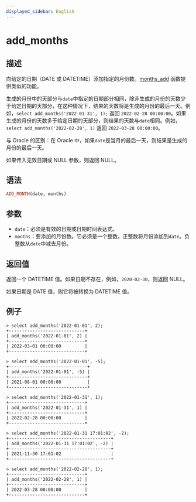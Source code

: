 ```yaml
---
displayed_sidebar: English
---
```


# add_months

## 描述

向给定的日期（DATE 或 DATETIME）添加指定的月份数。[months_add](./months_add.md) 函数提供类似的功能。

生成的月份中的天部分与`date`中指定的日期部分相同，除非生成的月份的天数少于给定日期的天部分，在这种情况下，结果的天数将是生成的月份的最后一天。例如，`select add_months('2022-01-31', 1);` 返回 `2022-02-28 00:00:00`。如果生成的月份的天数多于给定日期的天部分，则结果的天数与`date`相同。例如，`select add_months('2022-02-28', 1)` 返回 `2022-03-28 00:00:00`。

与 Oracle 的区别：在 Oracle 中，如果`date`是当月的最后一天，则结果是生成的月份的最后一天。

如果传入无效日期或 NULL 参数，则返回 NULL。

## 语法

```Haskell
ADD_MONTH(date, months)
```

## 参数

- `date`：必须是有效的日期或日期时间表达式。
- `months`：要添加的月份数。它必须是一个整数。正整数将月份添加到`date`。负整数从`date`中减去月份。

## 返回值

返回一个 DATETIME 值。如果日期不存在，例如，`2020-02-30`，则返回 NULL。

如果日期是 DATE 值，则它将被转换为 DATETIME 值。

## 例子

```Plain Text
> select add_months('2022-01-01', 2);
+-----------------------------+
| add_months('2022-01-01', 2) |
+-----------------------------+
| 2022-03-01 00:00:00         |
+-----------------------------+

> select add_months('2022-01-01', -5);
+------------------------------+
| add_months('2022-01-01', -5) |
+------------------------------+
| 2021-08-01 00:00:00          |
+------------------------------+

> select add_months('2022-01-31', 1);
+-----------------------------+
| add_months('2022-01-31', 1) |
+-----------------------------+
| 2022-02-28 00:00:00         |
+-----------------------------+

> select add_months('2022-01-31 17:01:02', -2);
+---------------------------------------+
| add_months('2022-01-31 17:01:02', -2) |
+---------------------------------------+
| 2021-11-30 17:01:02                   |
+---------------------------------------+

> select add_months('2022-02-28', 1);
+-----------------------------+
| add_months('2022-02-28', 1) |
+-----------------------------+
| 2022-03-28 00:00:00         |
+-----------------------------+
```
